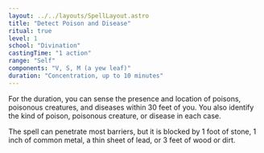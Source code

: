 ```yaml
---
layout: ../../layouts/SpellLayout.astro
title: "Detect Poison and Disease"
ritual: true
level: 1
school: "Divination"
castingTime: "1 action"
range: "Self"
components: "V, S, M (a yew leaf)"
duration: "Concentration, up to 10 minutes"
---
```


For the duration, you can sense the presence and location of poisons, poisonous creatures, and diseases within 30 feet of you. You also identify the kind of poison, poisonous creature, or disease in each case.

The spell can penetrate most barriers, but it is blocked by 1 foot of stone, 1 inch of common metal, a thin sheet of lead, or 3 feet of wood or dirt.
